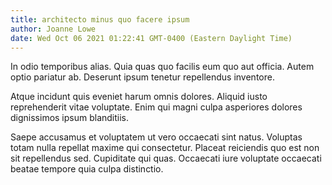 ```yaml
---
title: architecto minus quo facere ipsum
author: Joanne Lowe
date: Wed Oct 06 2021 01:22:41 GMT-0400 (Eastern Daylight Time)
---
```

In odio temporibus alias. Quia quas quo facilis eum quo aut officia. Autem optio pariatur ab. Deserunt ipsum tenetur repellendus inventore.

 Atque incidunt quis eveniet harum omnis dolores. Aliquid iusto reprehenderit vitae voluptate. Enim qui magni culpa asperiores dolores dignissimos ipsum blanditiis.

 Saepe accusamus et voluptatem ut vero occaecati sint natus. Voluptas totam nulla repellat maxime qui consectetur. Placeat reiciendis quo est non sit repellendus sed. Cupiditate qui quas. Occaecati iure voluptate occaecati beatae tempore quia culpa distinctio.